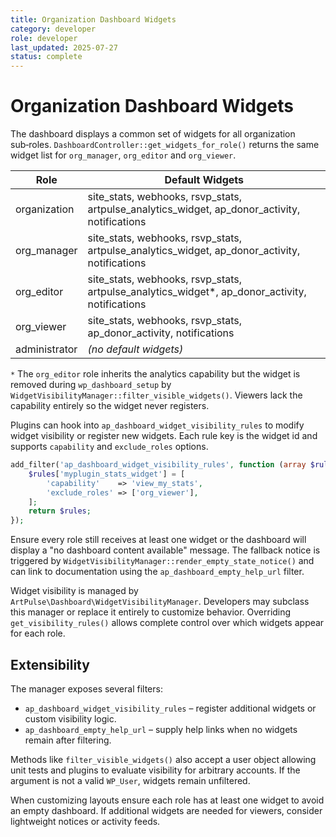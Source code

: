 ```yaml
---
title: Organization Dashboard Widgets
category: developer
role: developer
last_updated: 2025-07-27
status: complete
---
```

# Organization Dashboard Widgets

The dashboard displays a common set of widgets for all organization sub‑roles. `DashboardController::get_widgets_for_role()` returns the same widget list for `org_manager`, `org_editor` and `org_viewer`.

| Role | Default Widgets |
|------|-----------------|
| organization | site_stats, webhooks, rsvp_stats, artpulse_analytics_widget, ap_donor_activity, notifications |
| org_manager | site_stats, webhooks, rsvp_stats, artpulse_analytics_widget, ap_donor_activity, notifications |
| org_editor  | site_stats, webhooks, rsvp_stats, artpulse_analytics_widget*, ap_donor_activity, notifications |
| org_viewer  | site_stats, webhooks, rsvp_stats, ap_donor_activity, notifications |
| administrator | *(no default widgets)* |

`*` The `org_editor` role inherits the analytics capability but the widget is removed during `wp_dashboard_setup` by `WidgetVisibilityManager::filter_visible_widgets()`. Viewers lack the capability entirely so the widget never registers.

Plugins can hook into `ap_dashboard_widget_visibility_rules` to modify widget visibility or register new widgets. Each rule key is the widget id and supports `capability` and `exclude_roles` options.

```php
add_filter('ap_dashboard_widget_visibility_rules', function (array $rules) {
    $rules['myplugin_stats_widget'] = [
        'capability'    => 'view_my_stats',
        'exclude_roles' => ['org_viewer'],
    ];
    return $rules;
});
```

Ensure every role still receives at least one widget or the dashboard will display a "no dashboard content available" message. The fallback notice is triggered by `WidgetVisibilityManager::render_empty_state_notice()` and can link to documentation using the `ap_dashboard_empty_help_url` filter.

Widget visibility is managed by `ArtPulse\Dashboard\WidgetVisibilityManager`. Developers may subclass this manager or replace it entirely to customize behavior. Overriding `get_visibility_rules()` allows complete control over which widgets appear for each role.

## Extensibility

The manager exposes several filters:

- `ap_dashboard_widget_visibility_rules` – register additional widgets or custom visibility logic.
- `ap_dashboard_empty_help_url` – supply help links when no widgets remain after filtering.

Methods like `filter_visible_widgets()` also accept a user object allowing unit tests and plugins to evaluate visibility for arbitrary accounts. If the argument is not a valid `WP_User`, widgets remain unfiltered.

When customizing layouts ensure each role has at least one widget to avoid an empty dashboard. If additional widgets are needed for viewers, consider lightweight notices or activity feeds.
